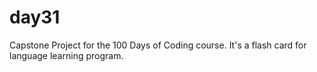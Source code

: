 # day31
Capstone Project for the 100 Days of Coding course. It's a flash card for language learning program.
